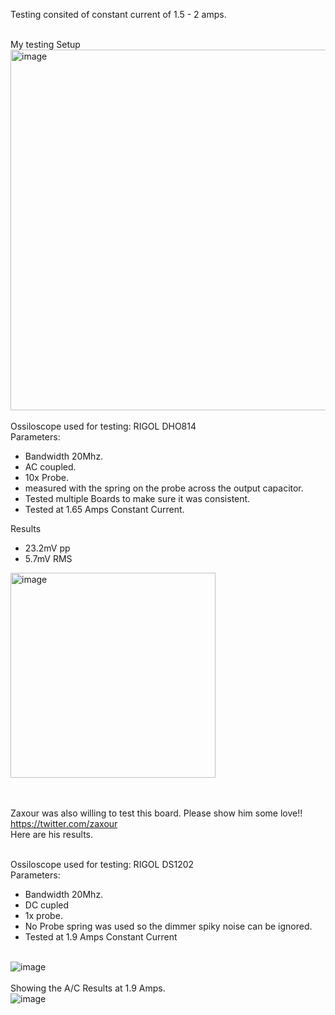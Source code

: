 Testing consited of constant current of 1.5 - 2 amps. <br> <br>

My testing Setup <br>
<img width="577" alt="image" src="https://github.com/ShawMerlin/NES-Power-Module-Redesign/assets/70423454/9db458da-975a-42d3-8967-cb6ea5c36581">
<br> <br>
Ossiloscope used for testing: RIGOL DHO814 <br>
Parameters: <br>
- Bandwidth 20Mhz. <br>
- AC coupled. <br>
- 10x Probe. <br>
- measured with the spring on the probe across the output capacitor. <br>
- Tested multiple Boards to make sure it was consistent. <br>
- Tested at 1.65 Amps Constant Current.
  
Results
- 23.2mV pp
- 5.7mV RMS

<img width="328" alt="image" src="https://github.com/ShawMerlin/NES-Power-Module-Redesign/assets/70423454/7681f1db-85b3-4e40-9b86-5a7c5761357e">

<br> <br>
Zaxour was also willing to test this board.  Please show him some love!! https://twitter.com/zaxour <br>
Here are his results. <br> <br>

Ossiloscope used for testing: RIGOL DS1202 <br>
Parameters: <br>
- Bandwidth 20Mhz. <br>
- DC cupled <br>
- 1x probe. <br>
- No Probe spring was used so the dimmer spiky noise can be ignored. <br>
- Tested at 1.9 Amps Constant Current <br> <br>

![image](https://github.com/ShawMerlin/NES-Power-Module-Redesign/assets/70423454/cf501326-70eb-4fd8-b90e-123f69dc4fa4)
<br> <br>
Showing the A/C Results at 1.9 Amps. <br>
![image](https://github.com/ShawMerlin/NES-Power-Module-Redesign/assets/70423454/753c82f8-9653-4503-8a3b-733ac7c5f3db)


